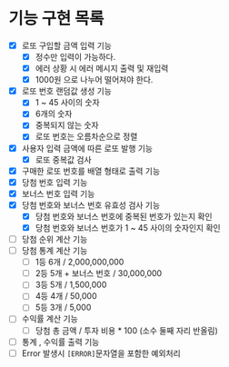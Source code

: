 # 기능 구현 목록
- [x] 로또 구입할 금액 입력 기능
  - [x] 정수만 입력이 가능하다.
  - [x] 에러 상황 시 에러 메시지 출력 및 재입력
  - [x] 1000원 으로 나누어 떨어져야 한다.
- [x] 로또 번호 랜덤값 생성 기능
  - [x] 1 ~ 45 사이의 숫자
  - [x] 6개의 숫자
  - [x] 중복되지 않는 숫자
  - [x] 로또 번호는 오름차순으로 정렬
- [x] 사용자 입력 금액에 따른 로또 발행 기능
  - [x] 로또 중복값 검사
- [x] 구매한 로또 번호를 배열 형태로 출력 기능
- [x] 당첨 번호 입력 기능
- [x] 보너스 번호 입력 기능
- [x] 당첨 번호와 보너스 번호 유효성 검사 기능
  - [x] 당첨 번호와 보너스 번호에 중복된 번호가 있는지 확인
  - [x] 당첨 번호와 보너스 번호가 1 ~ 45 사이의 숫자인지 확인
- [ ] 당첨 순위 계산 기능
- [ ] 당첨 통계 계산 기능
  - [ ] 1등 6개 / 2,000,000,000
  - [ ] 2등 5개 + 보너스 번호 / 30,000,000
  - [ ] 3등 5개 / 1,500,000
  - [ ] 4등 4개 / 50,000
  - [ ] 5등 3개 / 5,000
- [ ] 수익률 계산 기능
  - [ ] 당첨 총 금액 / 투자 비용 * 100 (소수 둘째 자리 반올림)
- [ ] 통계 , 수익률 출력 기능 
- [ ] Error 발생시 `[ERROR]`문자열을 포함한 예외처리
